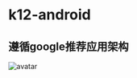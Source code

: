 # k12-android

## 遵循google推荐应用架构
![avatar](https://developer.android.google.cn/topic/libraries/architecture/images/final-architecture.png)

